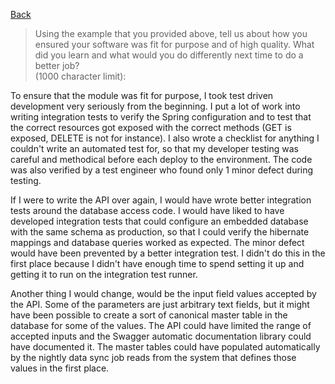 [Back](../README)

> Using the example that you provided above, tell us about how you ensured your software was fit for purpose and of high quality. What did you learn and what would you do differently next time to do a better job?  
(1000 character limit):  
  
To ensure that the module was fit for purpose, I took test driven development very seriously from the beginning.  I put a lot of work into writing integration tests to verify the Spring configuration and to test that the correct resources got exposed with the correct methods (GET is exposed, DELETE is not for instance). I also wrote a checklist for anything I couldn't write an automated test for, so that my developer testing was careful and methodical before each deploy to the environment. The code was also verified by a test engineer who found only 1 minor defect during testing.  
  
If I were to write the API over again, I would have wrote better integration tests around the database access code. I would have liked to have developed integration tests that could configure an embedded database with the same schema as production, so that I could verify the hibernate mappings and database queries worked as expected. The minor defect would have been prevented by a better integration test. I didn't do this in the first place because I didn't have enough time to spend setting it up and getting it to run on the integration test runner.  
  
Another thing I would change, would be the input field values accepted by the API. Some of the parameters are just arbitrary text fields, but it might have been possible to create a sort of canonical master table in the database for some of the values. The API could have limited the range of accepted inputs and the Swagger automatic documentation library could have documented it. The master tables could have populated automatically by the nightly data sync job reads from the system that defines those values in the first place.  
  
  



